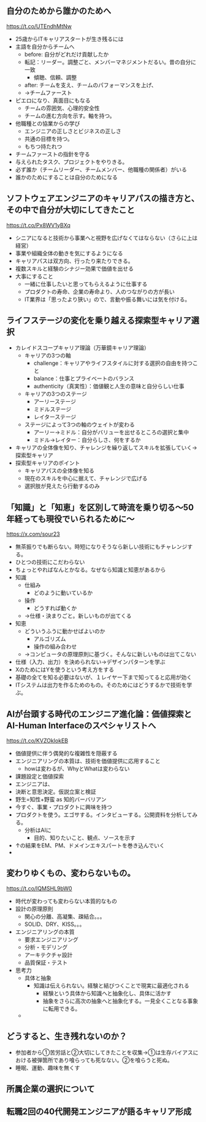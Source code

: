 ## 自分のためから誰かのためへ
https://t.co/UTEndhMtNw
- 25歳からITキャリアスタートが生き残るには
- 主語を自分からチームへ
	- before: 自分がどれだけ貢献したか
	- 転記：リーダー。調整ごと、メンバーマネジメントだるい。昔の自分に一致
		- 傾聴、信頼、調整
	- after: チームを支え、チームのパフォーマンスを上げ、
	- →チームファースト
- ピエロになり、真面目にもなる
	- チームの雰囲気、心理的安全性
	- チームの進む方向を示す。軸を持つ。
- 他職種との協業からの学び
	- エンジニアの正しさとビジネスの正しさ
	- 共通の目標を持つ。
	- もちつ持たれつ
- チームファーストの指針を守る
- 与えられたタスク、プロジェクトをやりきる。
- 必ず誰か（チームリーダー、チームメンバー、他職種の関係者）がいる
- 誰かのためにすることは自分のためになる

## ソフトウェアエンジニアのキャリアパスの描き方と、その中で自分が大切にしてきたこと
https://t.co/Px8WV1yBXq
- シニアになると技術から事業へと視野を広げなくてはならない（さらに上は経営）
- 事業や組織全体の動きを気にするようになる
- キャリアパスは双方向、行ったり来たりできる。
- 複数スキルと経験のシナジー効果で価値を出せる
- 大事にすること
	- 一緒に仕事したいと思ってもらえるように仕事する
	- プロダクトの寿命、企業の寿命より、人のつながりの方が長い
	- IT業界は「思ったより狭い」ので、言動や振る舞いには気を付ける。


## ライフステージの変化を乗り越える探索型キャリア選択
- カレイドスコープキャリア理論（万華鏡キャリア理論）
	- キャリアの3つの軸
		- challenge：キャリアやライフスタイルに対する選択の自由を持つこと
		- balance：仕事とプライベートのバランス
		- authenticity（真実性）：価値観と人生の意味と自分らしい仕事
	- キャリアの3つのステージ
		- アーリーステージ
		- ミドルステージ
		- レイターステージ
	- ステージによって3つの軸のウェイトが変わる
		- アーリー→ミドル：自分がバリューを出せるところの選択と集中
		- ミドル→レイター：自分らしさ、何をするか
- キャリアの全体像を知り、チャレンジを繰り返してスキルを拡張していく→探索型キャリア
- 探索型キャリアのポイント
	- キャリアパスの全体像を知る
	- 現在のスキルを中心に据えて、チャレンジで広げる
	- 選択肢が見えたら行動するのみ

## 「知識」と「知恵」を区別して時流を乗り切る〜50年経っても現役でいられるために〜
https://x.com/sour23
- 無茶振りでも断らない。時短になりそうなら新しい技術にもチャレンジする。
- ひとつの技術にこだわらない
- ちょっとやればなんとかなる。なぜなら知識と知恵があるから
- 知識
	- 仕組み
		- どのように動いているか
	- 操作
		- どうすれば動くか
	- →仕様・決まりごと。新しいものが出てくる
- 知恵
	- どういうふうに動かせばよいのか
		- アルゴリズム
		- 操作の組み合わせ
	- →コンピュータの原理原則に基づく。そんなに新しいものは出てこない
- 仕様（入力、出力）を決められない→デザインパターンを学ぶ
- XのためにはYを使うという考え方をする
- 基礎の全てを知る必要はないが、１レイヤー下まで知ってると応用が効く
- ITシステムは出力を作るためのもの。そのためにはどうするかで技術を学ぶ。

## AIが台頭する時代のエンジニア進化論：価値探索とAI-Human Interfaceのスペシャリストへ
https://t.co/KVZOkIokEB
- 価値提供に伴う偶発的な複雑性を隠蔽する
- エンジニアリングの本質は、技術を価値提供に応用すること
	- howは変わるが、WhyとWhatは変わらない
- 課題設定と価値探索
- エンジニアは、
- 決断と意思決定。仮説立案と検証
- 野生=知性+野蛮 as 知的バーバリアン
- 今すぐ、事業・プロダクトに興味を持つ
- プロダクトを使う。エゴサする。インタビューする。公開資料を分析してみる。
	- 分析はAIに
		- 目的、知りたいこと、観点、ソースを示す
- ↑の結果をEM、PM、ドメインエキスパートを巻き込んでいく
- 
## 変わりゆくもの、変わらないもの。
https://t.co/IQMSHL9bW0
- 時代が変わっても変わらない本質的なもの
- 設計の原理原則
	- 関心の分離、高凝集、疎結合。。。
	- SOLID、DRY、KISS。。。
- エンジニアリングの本質
	- 要求エンジニアリング
	- 分析・モデリング
	- アーキテクチャ設計
	- 品質保証・テスト
- 思考力
	- 具体と抽象
		- 知識は伝えられない。経験と結びつくことで現実に最適化される
			- 経験という具体から知識へと抽象化し、具体に活かす
			- 抽象をさらに高次の抽象へと抽象化する。一見全くことなる事象に転用できる。
	- 

## どうすると、生き残れないのか？
- 参加者から①苦労話と②大切にしてきたことを収集→①は生存バイアスにおける被弾箇所であり喰らっても死なない。②を喰らうと死ぬ。
- 睡眠、運動、趣味を無くす

## 所属企業の選択について

## 転職2回の40代開発エンジニアが語るキャリア形成
